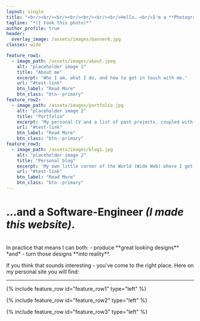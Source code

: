 ```yaml
---
layout: single
title: "<br/><br/><br/><br/><br/><br/><br/>Hello. <br/>I'm a **Photographer**."
tagline: "*(I took this photo)*"
author_profile: true
header:
  overlay_image: /assets/images/banner6.jpg
classes: wide

feature_row1:
  - image_path: /assets/images/about.jpeg
    alt: "placeholder image 2"
    title: "About me"
    excerpt: 'Who I am, what I do, and how to get in touch with me.'
    url: "#test-link"
    btn_label: "Read More"
    btn_class: "btn--primary"
feature_row2:
  - image_path: /assets/images/portfolio.jpg
    alt: "placeholder image 2"
    title: "Portfolio"
    excerpt: 'My personal CV and a list of past projects. coupled with a list of case studies that feature in depth looks into some of my best work'
    url: "#test-link"
    btn_label: "Read More"
    btn_class: "btn--primary"
feature_row3:
  - image_path: /assets/images/blog1.jpg
    alt: "placeholder image 2"
    title: "Personal blog"
    excerpt: 'My own little corner of the World (Wide Web) where I get to write about whatever is on my mind. Often featuring curated picks of my very best photos along with the stories behind them.'
    url: "#test-link"
    btn_label: "Read More"
    btn_class: "btn--primary"
---
```

<!-- <figure style="width: 500px" class="align-right">
  <img src="/assets/images/pro-photo.jpg">
</figure>  -->
# ...and a Software-Engineer *(I made this website)*.

<br/>
In practice that means I can both:
- produce **great looking designs**
*and*
- turn those designs **into reality**.

If you think that sounds interesting - you've come to the right place.
Here on my personal site you will find: 
* * *

<!-- ## About me

Who I am, what I do, and how to get in touch with me.

## Portfolio 

My personal CV coupled with case studies from the projects that I am the most proud about being a part of.

## Personal blog
My own little corner of the World (Wide Web) where I get to write about whatever is on my mind. Often featuring curated picks of my very best photos along with the stories behind them. -->

{% include feature_row id="feature_row1" type="left" %}

{% include feature_row id="feature_row2" type="left" %}

{% include feature_row id="feature_row3" type="left" %}
